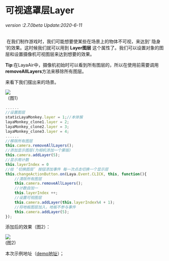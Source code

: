 # 可视遮罩层Layer

###### *version :2.7.0beta   Update:2020-6-11*

​	在我们制作游戏时，我们可能想要使某些在场景上的物体不可视，来达到‘ 隐身 ’的效果。这时候我们就可以用到 **Layer图层** 这个属性了。我们可以设置对象的图层和设置摄像机可视图层来达到想要的效果。

**Tip**:在LayaAir中，摄像机初始时可以看到所有图层的，所以在使用前需要调用**removeAllLayers**方法来移除所有图层。

来看下我们摆出来的场景。

![](img/1.png)<br>（图1）

```javascript
......
//设置图层
staticLayaMonkey.layer = 1;//本体猴
layaMonkey_clone1.layer = 2;
layaMonkey_clone2.layer = 3;
layaMonkey_clone3.layer = 4;
......
//移除所有图层
this.camera.removeAllLayers();
//添加显示图层(为相机添加一个蒙版)
this.camera.addLayer(5);
//显示用计数
this.layerIndex = 0
//给 ‘切换图层’ 按钮添加事件 每一次点击切换一个显示层
this.changeActionButton.on(Laya.Event.CLICK, this, function(){
    //清除所有图层
    this.camera.removeAllLayers();
    //计数自加一
    this.layerIndex ++;
    //设置可视图层
    this.camera.addLayer(this.layerIndex%4 + 1);
    //将地板图层加入，地板不参与事件
    this.camera.addLayer(5);
});
```

添加后的效果（图2）：

![](img/2.gif)<br>(图2)

本次示例地址（[demo地址](https://layaair.ldc.layabox.com/demo2/?language=ch&category=3d&group=Camera&name=CameraLayer)）；
